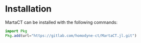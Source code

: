 # Installation

MartaCT can be installed with the following commands:

```julia
import Pkg
Pkg.add(url="https://gitlab.com/homodyne-ct/MartaCT.jl.git")
```
